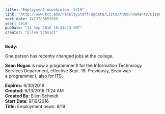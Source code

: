```yaml
---
title: "Employment news&colon; 9/19"
link: "http://www.kcc.edu/FacultyStaff/update/Lists/Announcements/DispForm.aspx?ID=2286"
sort_date: 1473783853000
year: 2016
pubDate: "13 Sep 2016 16:24:13 GMT"
creator: "Ellen Schmidt"
---
```


<div><b>Body:</b> <div class="ExternalClass4C190AB8303D4244BB42B5A9153BDF8D"><p>​One person has recently changed jobs at the college.</p>
<p><strong>Sean Hogan</strong> is now a programmer II for the Information Technology Services Department, effective Sept. 19. Previously, Sean was a programmer I, also for ITS.</p></div></div>
<div><b>Expires:</b> 9/30/2016</div>
<div><b>Created:</b> 9/13/2016 11:24 AM</div>
<div><b>Created By:</b> Ellen Schmidt</div>
<div><b>Start Date:</b> 9/19/2016</div>
<div><b>Title:</b> Employment news: 9/19</div>
